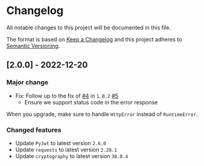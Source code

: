# Changelog
All notable changes to this project will be documented in this file.

The format is based on [Keep a Changelog](http://keepachangelog.com/)
and this project adheres to [Semantic Versioning](http://semver.org/).

## [2.0.0] - 2022-12-20

### Major change

- Fix: Follow up to the fix of [#4](https://github.com/Zoominfo/api-auth-python-client/issues/4) in `1.0.2` [#5](https://github.com/Zoominfo/api-auth-python-client/pull/5)
  - Ensure we support status code in the error response

When you upgrade, make sure to handle `HttpError` instead of `RuntimeError`.

### Changed features

- Update `PyJwt` to latest version `2.6.0`
- Update `requests` to latest version `2.28.1`
- Update `cryptography` to latest version `38.0.4`